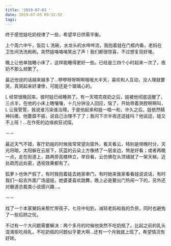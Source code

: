 ```yaml
---
title: '2019-07-03 '
date: 2019-07-03 09:32:52
tags:
---
```


终于感觉娃吃奶规律了一些，希望早日供需平衡。

上个周六中午，饭后 L 洗碗，水龙头的水哗哗流，我抱着娃在门框内看，老妈在卫生间洗洗刷刷。突然娃咯咯咯笑出了声！我们都很惊喜，不过想复现好难。

晚上让他单独睡小床了，这样能睡得更好一些。已经是三四个小时起来一次了，夜奶不那么频繁了。

最近他说的话越来越多了...咿咿呀呀啊啊哦哦大半天，喜欢和人互动，没人理就要哭，真哭起来好凄惨，可能还是个玻璃心的。

L 经常很晚回来，彼时娃已经睡熟了。有一天喂完夜奶之后，娃被他彻底逗醒了，三点半，在他的小床上瞎嚷嚷，十几分钟没人回应，恼了，开始带着哭腔啊啊叫，L 让我管管，我说谁污染谁治理，于是他起来和娃一唱一和，许久之后，娃依然精神抖擞，他萎靡不振，说自己治理不了了；我问下次半夜还逗娃吗？他说逗，娃又不上班！...在作死的边缘疯狂试探。

－－

最近天气不错，客厅奶娃的时候我常常望向窗外，看天看云，特别是傍晚时分，天光将暗，太阳躲在云层下，灰蓝的云朵上方像绣了一层金边，煞是好看；或者再晚一点，走在街道上，路两旁高楼林立，举目看，云仿佛在头顶铺就了一架天梯，近处疏而远处密，透视效果都有了。

狐萝卜也休产假了，有时我抱着娃去她家串门，有时她来我家看看娃说说话，有时我们一起去外面广场遛娃。她婆婆喜欢跳舞，晚上必是要出门热闹一下的，另外还对霸道总裁类小说感兴趣...。

－－

找了一个本家舅妈来帮忙带孩子，七月中旬到，减轻老妈和我的负担，同时也避免了一些后顾之忧。

不过有一个大问题需要解决：两个多月的时候他突然不吃奶瓶了。比起之前的乳头混淆拒吃母乳，不吃奶瓶的问题似乎更大啊...还有一个月我就上班了，希望情况有好转。

